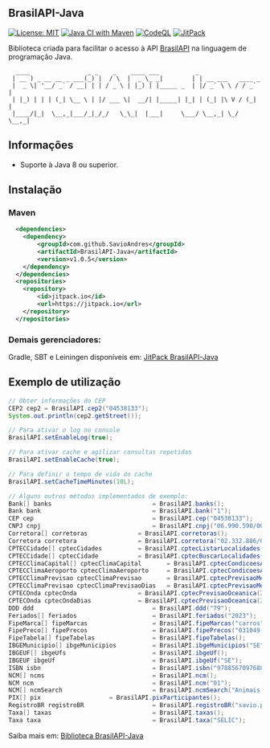 ## BrasilAPI-Java
[![License: MIT](https://img.shields.io/badge/License-MIT-green.svg)](https://github.com/SavioAndres/BrasilAPI-Java/blob/main/LICENSE)
[![Java CI with Maven](https://github.com/SavioAndres/BrasilAPI-Java/actions/workflows/maven.yml/badge.svg)](https://github.com/SavioAndres/BrasilAPI-Java/actions/workflows/maven.yml)
[![CodeQL](https://github.com/SavioAndres/BrasilAPI-Java/actions/workflows/codeql.yml/badge.svg)](https://github.com/SavioAndres/BrasilAPI-Java/actions/workflows/codeql.yml)
[![JitPack](https://jitpack.io/v/SavioAndres/BrasilAPI-Java.svg)](https://jitpack.io/#SavioAndres/BrasilAPI-Java/v1.0.5)

Biblioteca criada para facilitar o acesso à API [BrasilAPI](https://github.com/BrasilAPI/BrasilAPI) na linguagem de programação Java.

```
  ____                _ _    _    ____ ___          _                  
 | __ ) _ __ __ _ ___(_) |  / \  |  _ \_ _|        | | __ ___   ____ _ 
 |  _ \| '__/ _` / __| | | / _ \ | |_) | |_____ _  | |/ _` \ \ / / _` |
 | |_) | | | (_| \__ \ | |/ ___ \|  __/| |_____| |_| | (_| |\ V / (_| |
 |____/|_|  \__,_|___/_|_/_/   \_\_|  |___|     \___/ \__,_| \_/ \__,_|
```

## Informações
- Suporte à Java 8 ou superior.

## Instalação
### Maven
```xml
  <dependencies>
  	<dependency>
	    <groupId>com.github.SavioAndres</groupId>
	    <artifactId>BrasilAPI-Java</artifactId>
	    <version>v1.0.5</version>
  	</dependency>
  </dependencies>
  <repositories>
	<repository>
	    <id>jitpack.io</id>
	    <url>https://jitpack.io</url>
	</repository>
  </repositories>
```
### Demais gerenciadores:
Gradle, SBT e Leiningen disponíveis em: [JitPack BrasilAPI-Java](https://jitpack.io/#SavioAndres/BrasilAPI-Java/v1.0.5)

## Exemplo de utilização
```java
// Obter informações do CEP
CEP2 cep2 = BrasilAPI.cep2("04538133");
System.out.println(cep2.getStreet());

// Para ativar o log no console
BrasilAPI.setEnableLog(true);

// Para ativar cache e agilizar consultas repetidas
BrasilAPI.setEnableCache(true);

// Para definir o tempo de vida do cache
BrasilAPI.setCacheTimeMinutes(10L);

// Alguns outros métodos implementados de exemplo:
Bank[] banks                    		= BrasilAPI.banks();
Bank bank                       		= BrasilAPI.bank("1");
CEP cep                         		= BrasilAPI.cep("04538133");
CNPJ cnpj                       		= BrasilAPI.cnpj("06.990.590/0001-23");
Corretora[] corretoras 				= BrasilAPI.corretoras();
Corretora corretora 				= BrasilAPI.corretora("02.332.886/0001-04");
CPTECCidade[] cptecCidades 			= BrasilAPI.cptecListarLocalidades();
CPTECCidade[] cptecCidade 			= BrasilAPI.cptecBuscarLocalidades("São Paulo");
CPTECClimaCapital[] cptecClimaCapital 		= BrasilAPI.cptecCondicoesAtuaisCapitais();
CPTECClimaAeroporto cptecClimaAeroporto 	= BrasilAPI.cptecCondicoesAtuaisAeroporto("SBAR");
CPTECClimaPrevisao cptecClimaPrevisao 		= BrasilAPI.cptecPrevisaoMeteorologicaCidade(442);
CPTECClimaPrevisao cptecClimaPrevisaoDias 	= BrasilAPI.cptecPrevisaoMeteorologicaCidade(442, 4);
CPTECOnda cptecOnda 				= BrasilAPI.cptecPrevisaoOceanica(241);
CPTECOnda cptecOndaDias 			= BrasilAPI.cptecPrevisaoOceanica(241, 2);
DDD ddd                         		= BrasilAPI.ddd("79");
Feriados[] feriados             		= BrasilAPI.feriados("2023");
FipeMarca[] fipeMarcas          		= BrasilAPI.fipeMarcas("carros");
FipePreco[] fipePrecos          		= BrasilAPI.fipePrecos("031049-2");
FipeTabela[] fipeTabelas        		= BrasilAPI.fipeTabelas();
IBGEMunicipio[] ibgeMunicipios  		= BrasilAPI.ibgeMunicipios("SE");
IBGEUF[] ibgeUfs                		= BrasilAPI.ibgeUf();
IBGEUF ibgeUf                   		= BrasilAPI.ibgeUf("SE");
ISBN isbn                       		= BrasilAPI.isbn("9788567097688");
NCM[] ncms                      		= BrasilAPI.ncm();
NCM ncm                         		= BrasilAPI.ncm("01");
NCM[] ncmSearch                 		= BrasilAPI.ncmSearch("Animais vivos.");
PIX[] pix 					= BrasilAPI.pixParticipantes();
RegistroBR registroBR           		= BrasilAPI.registroBR("savio.pw");
Taxa[] taxas                    		= BrasilAPI.taxas();
Taxa taxa                       		= BrasilAPI.taxa("SELIC");

```

Saiba mais em: [Biblioteca BrasilAPI-Java](https://savio.pw/posts/biblioteca-brasilapi-java)
